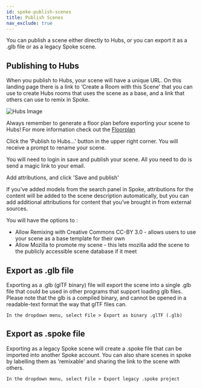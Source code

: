 ```yaml
---
id: spoke-publish-scenes
title: Publish Scenes
nav_exclude: true
---
```


You can publish a scene either directly to Hubs, or you can export it as a .glb file or as a legacy Spoke scene. 

## Publishing to Hubs

When you publish to Hubs, your scene will have a unique URL. On this landing page there is a link to ‘Create a Room with this Scene’ that you can use to create Hubs rooms that uses the scene as a base, and a link that others can use to remix in Spoke. 

![Hubs Image](img/spoke-scene-remixing.jpeg)

Always remember to generate a floor plan before exporting your scene to Hubs! For more information check out the [Floorplan](./physics-and-navigation.html)

Click the 'Publish to Hubs...' button in the upper right corner. You will receive a prompt to rename your scene. 

You will need to login in save and publish your scene. All you need to do is send a magic link to your email. 

Add attributions, and click  'Save and publish'

If you’ve added models from the search panel in Spoke, attributions for the content will be added to the scene description automatically, but you can add additional attributions for content that you’ve brought in from external sources.

You will have the options to : 

* Allow Remixing with Creative Commons CC-BY 3.0 - allows users to use your scene as a base template for their own 
* Allow Mozilla to promote my scene - this lets mozilla add the scene to the publicly accessible scene database if it meet


## Export as .glb file

Exporting as a .glb (glTF binary) file will export the scene into a single .glb file that could be used in other programs that support loading glb files. Please note that the glb is a compiled binary, and cannot be opened in a readable-text format the way that glTF files can.

    In the dropdown menu, select File > Export as binary .glTF (.glb)
  

## Export as .spoke file

Exporting as a legacy Spoke scene will create a .spoke file that can be imported into another Spoke account. You can also share scenes in spoke by labelling them as 'remixable' and sharing the link to the scene with others.

    In the dropdown menu, select File > Export legacy .spoke project
